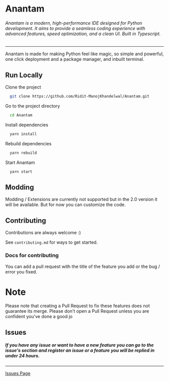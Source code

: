 # Anantam

###### Anantam is a modern, high-performance IDE designed for Python development. It aims to provide a seamless coding experience with advanced features, speed optimization, and a clean UI. Built in Typescript.
---
Anantam is made for making Python feel like magic, so simple and powerful, one click deployment and a package manager, and inbuilt terminal.
## Run Locally

Clone the project

```bash
  git clone https://github.com/Ridit-ManojKhandelwal/Anantam.git
```

Go to the project directory

```bash
  cd Anantam
```

Install dependencies

```bash
  yarn install
```

Rebuild dependencies

```bash
  yarn rebuild
```

Start Anantam

```bash
  yarn start
```

## Modding

Modding / Extensions are currently not supported but in the 2.0 version it will be available. But for now you can customize the code.
## Contributing

Contributions are always welcome :)

See `contributing.md` for ways to get started.

### Docs for contributing

You can add a pull request with the title of the feature you add or the bug / error you fixed.

# Note

Please note that creating a Pull Request to fix these features does not guarantee its merge. Please don't open a Pull Request unless you are confident you've done a good jo


## Issues

##### If you have any issue or want to have a new feature you can go to the issue's section and register an issue or a feature you will be replied in under 24 hours. 

---

[Issues Page](https://github.com/Ridit-ManojKhandelwal/Anantam/issues)

